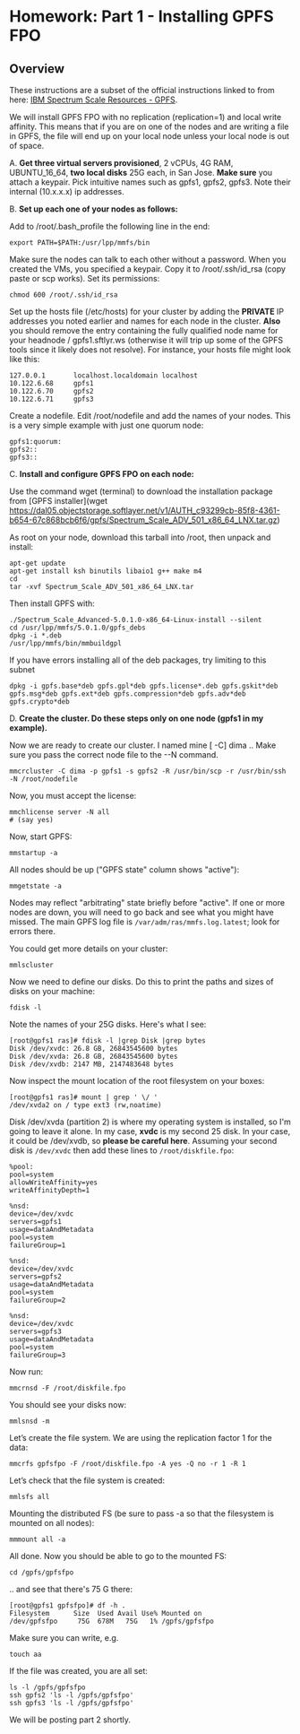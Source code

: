 # Homework: Part 1 - Installing GPFS FPO

## Overview

These instructions are a subset of the official instructions linked to from here: [IBM Spectrum Scale Resources - GPFS](https://www.ibm.com/support/knowledgecenter/en/STXKQY_5.0.1/com.ibm.spectrum.scale.v5r01.doc/bl1ins_manuallyinstallingonlinux_packages.htm).


We will install GPFS FPO with no replication (replication=1) and local write affinity.  This means that if you are on one of the nodes and are writing a file in GPFS, the file will end up on your local node unless your local node is out of space.

A. __Get three virtual servers provisioned__, 2 vCPUs, 4G RAM, UBUNTU\_16\_64, __two local disks__ 25G each, in San Jose. __Make sure__ you attach a keypair.  Pick intuitive names such as gpfs1, gpfs2, gpfs3.  Note their internal (10.x.x.x) ip addresses.

B. __Set up each one of your nodes as follows:__

Add to /root/.bash\_profile the following line in the end:

    export PATH=$PATH:/usr/lpp/mmfs/bin

Make sure the nodes can talk to each other without a password.  When you created the VMs, you specified a keypair.  Copy it to /root/.ssh/id\_rsa (copy paste or scp works).  Set its permissions:

    chmod 600 /root/.ssh/id_rsa

Set up the hosts file (/etc/hosts) for your cluster by adding the __PRIVATE__ IP addresses you noted earlier and names for each node in the cluster.  __Also__ you should remove the entry containing the fully qualified node name for your headnode / gpfs1.sftlyr.ws (otherwise it will trip up some of the GPFS tools since it likely does not resolve). For instance, your hosts file might look like this:

    127.0.0.1 		localhost.localdomain localhost
    10.122.6.68		gpfs1
    10.122.6.70		gpfs2
    10.122.6.71		gpfs3

Create a nodefile.  Edit /root/nodefile and add the names of your nodes.  This is a very simple example with just one quorum node:

    gpfs1:quorum:
    gpfs2::
    gpfs3::

C. __Install and configure GPFS FPO on each node:__

Use the command wget (terminal) to download the installation package from [GPFS installer](wget https://dal05.objectstorage.softlayer.net/v1/AUTH_c93299cb-85f8-4361-b654-67c868bcb6f6/gpfs/Spectrum_Scale_ADV_501_x86_64_LNX.tar.gz)

As root on your node, download this tarball into /root, then unpack and install:
```
apt-get update
apt-get install ksh binutils libaio1 g++ make m4
cd
tar -xvf Spectrum_Scale_ADV_501_x86_64_LNX.tar
```
Then install GPFS with:
```
./Spectrum_Scale_Advanced-5.0.1.0-x86_64-Linux-install --silent
cd /usr/lpp/mmfs/5.0.1.0/gpfs_debs
dpkg -i *.deb
/usr/lpp/mmfs/bin/mmbuildgpl
```

If you have errors installing all of the deb packages, try limiting to this subnet
```
dpkg -i gpfs.base*deb gpfs.gpl*deb gpfs.license*.deb gpfs.gskit*deb 
gpfs.msg*deb gpfs.ext*deb gpfs.compression*deb gpfs.adv*deb gpfs.crypto*deb
```

D. __Create the cluster.  Do these steps only on one node (gpfs1 in my example).__

Now we are ready to create our cluster.  I named mine \[ -C\] dima .. Make sure you pass the correct node file to the --N command.

    mmcrcluster -C dima -p gpfs1 -s gpfs2 -R /usr/bin/scp -r /usr/bin/ssh -N /root/nodefile

Now, you must accept the license:

    mmchlicense server -N all
    # (say yes)

Now, start GPFS:

    mmstartup -a

All nodes should be up ("GPFS state" column shows "active"):

    mmgetstate -a

Nodes may reflect "arbitrating" state briefly before "active".  If one or more nodes are down, you will need to go back and see what you might have missed.  The main GPFS log file is `/var/adm/ras/mmfs.log.latest`; look for errors there.

You could get more details on your cluster:

    mmlscluster

Now we need to define our disks. Do this to print the paths and sizes of disks on your machine:

    fdisk -l

Note the names of your 25G disks. Here's what I see:

    [root@gpfs1 ras]# fdisk -l |grep Disk |grep bytes
    Disk /dev/xvdc: 26.8 GB, 26843545600 bytes
    Disk /dev/xvda: 26.8 GB, 26843545600 bytes
    Disk /dev/xvdb: 2147 MB, 2147483648 bytes

Now inspect the mount location of the root filesystem on your boxes:

    [root@gpfs1 ras]# mount | grep ' \/ '
    /dev/xvda2 on / type ext3 (rw,noatime)

Disk /dev/xvda (partition 2) is where my operating system is installed, so I'm going to leave it alone.  In my case, __xvdc__ is my second 25 disk.  In your case, it could be /dev/xvdb, so __please be careful here__.  Assuming your second disk is `/dev/xvdc` then add these lines to `/root/diskfile.fpo`:

    %pool:
    pool=system
    allowWriteAffinity=yes
    writeAffinityDepth=1

    %nsd:
    device=/dev/xvdc
    servers=gpfs1
    usage=dataAndMetadata
    pool=system
    failureGroup=1

    %nsd:
    device=/dev/xvdc
    servers=gpfs2
    usage=dataAndMetadata
    pool=system
    failureGroup=2

    %nsd:
    device=/dev/xvdc
    servers=gpfs3
    usage=dataAndMetadata
    pool=system
    failureGroup=3

Now run:

    mmcrnsd -F /root/diskfile.fpo

You should see your disks now:

    mmlsnsd -m

Let’s create the file system.  We are using the replication factor 1 for the data:

    mmcrfs gpfsfpo -F /root/diskfile.fpo -A yes -Q no -r 1 -R 1

Let’s check that the file system is created:

    mmlsfs all

Mounting the distributed FS (be sure to pass -a so that the filesystem is mounted on all nodes):

    mmmount all -a

All done.  Now you should be able to go to the mounted FS:

    cd /gpfs/gpfsfpo

.. and see that there's 75 G there:

    [root@gpfs1 gpfsfpo]# df -h .
    Filesystem      Size  Used Avail Use% Mounted on
    /dev/gpfsfpo     75G  678M   75G   1% /gpfs/gpfsfpo

Make sure you can write, e.g.

    touch aa

If the file was created, you are all set:

    ls -l /gpfs/gpfsfpo
    ssh gpfs2 'ls -l /gpfs/gpfsfpo'
    ssh gpfs3 'ls -l /gpfs/gpfsfpo'

We will be posting part 2 shortly.
